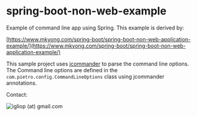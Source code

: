 # spring-boot-non-web-example

Example of command line app using Spring. This example is derived by:

[https://www.mkyong.com/spring-boot/spring-boot-non-web-application-example/](https://www.mkyong.com/spring-boot/spring-boot-non-web-application-example/)

This sample project uses [jcommander](http://jcommander.org/) to parse the command line options.
The Command line options are defined in the `com.pietro.config.CommandLineOptions` class using jcommander annotations.

Contact: 

![igliop (at) gmail.com](http://pietro.public.s3.amazonaws.com/email-gmail.png)
